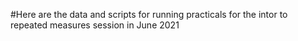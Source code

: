 #Here are the data and scripts for running practicals for the intor to repeated measures session in June 2021
